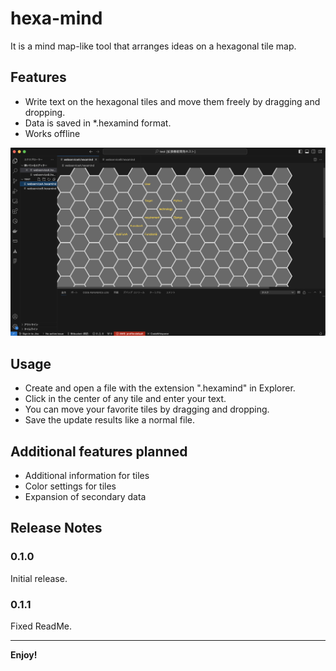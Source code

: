 # hexa-mind

It is a mind map-like tool that arranges ideas on a hexagonal tile map.

## Features

* Write text on the hexagonal tiles and move them freely by dragging and dropping.
* Data is saved in *.hexamind format.
* Works offline

![Schreenshot 1](media/screenshot.png)

## Usage

* Create and open a file with the extension ".hexamind" in Explorer.
* Click in the center of any tile and enter your text.
* You can move your favorite tiles by dragging and dropping.
* Save the update results like a normal file.

## Additional features planned

* Additional information for tiles
* Color settings for tiles
* Expansion of secondary data

## Release Notes

### 0.1.0

Initial release.

### 0.1.1

Fixed ReadMe.


---
**Enjoy!**
